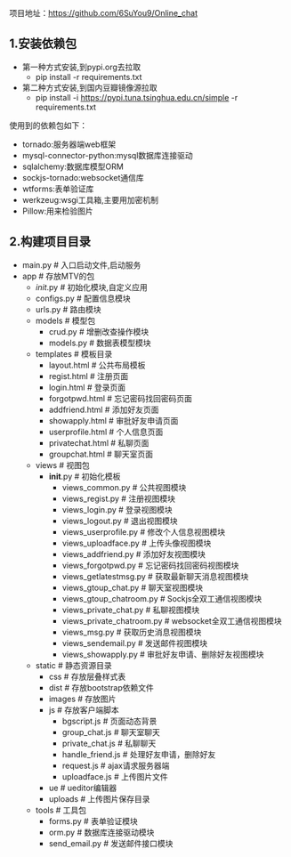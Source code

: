 项目地址：https://github.com/6SuYou9/Online_chat

## 1.安装依赖包

- 第一种方式安装,到pypi.org去拉取 
  - pip install -r requirements.txt
- 第二种方式安装,到国内豆瓣镜像源拉取 
  - pip install -i https://pypi.tuna.tsinghua.edu.cn/simple -r requirements.txt

使用到的依赖包如下：

- tornado:服务器端web框架
- mysql-connector-python:mysql数据库连接驱动
- sqlalchemy:数据库模型ORM
- sockjs-tornado:websocket通信库
- wtforms:表单验证库
- werkzeug:wsgi工具箱,主要用加密机制
- Pillow:用来检验图片

## 2.构建项目目录

- main.py	#   入口启动文件,启动服务
- app 	#   存放MTV的包
  - _init_.py	#   初始化模块,自定义应用
  - configs.py	#   配置信息模块
  - urls.py	#   路由模块
  - models	#   模型包
    - crud.py	#   增删改查操作模块
    - models.py	#   数据表模型模块
  - templates	#   模板目录
    - layout.html	#   公共布局模板
    - regist.html	#   注册页面
    - login.html	#   登录页面
    - forgotpwd.html    #   忘记密码找回密码页面
    - addfriend.html     #    添加好友页面
    - showapply.html    #  审批好友申请页面
    - userprofile.html	#   个人信息页面
    - privatechat.html	#   私聊页面
    - groupchat.html	#   聊天室页面
  - views	#	视图包
    - __init__.py	#	初始化模板
      - views_common.py	#	公共视图模块
      - views_regist.py	#	注册视图模块
      - views_login.py	#	登录视图模块
      - views_logout.py	#	退出视图模块
      - views_userprofile.py	#	修改个人信息视图模块
      - views_uploadface.py	#	上传头像视图模块
      - views_addfriend.py	#	添加好友视图模块
      - views_forgotpwd.py    #  忘记密码找回密码视图模块
      - views_getlatestmsg.py   # 获取最新聊天消息视图模块
      - views_gtoup_chat.py	#	聊天室视图模块
      - views_gtoup_chatroom.py 	#	Sockjs全双工通信视图模块
      - views_private_chat.py	#	私聊视图模块
      - views_private_chatroom.py 	#	websocket全双工通信视图模块
      - views_msg.py	#	获取历史消息视图模块
      - views_sendemail.py  # 发送邮件视图模块
      - views_showapply.py  #  审批好友申请、删除好友视图模块
  - static	#	静态资源目录
    - css	#	存放层叠样式表
    - dist	#	存放bootstrap依赖文件
    - images	#	存放图片
    - js	#	存放客户端脚本
      - bgscript.js   #  页面动态背景
      - group_chat.js	#  聊天室聊天
      - private_chat.js	#  私聊聊天
      - handle_friend.js  # 处理好友申请，删除好友
      - request.js	#	ajax请求服务器端
      - uploadface.js	#	上传图片文件
    - ue	#	ueditor编辑器
    - uploads	#	上传图片保存目录
  - tools	#	工具包
    - forms.py	#	表单验证模块
    - orm.py	#	数据库连接驱动模块
    - send_email.py  # 发送邮件接口模块